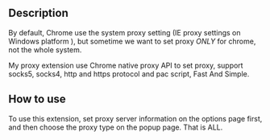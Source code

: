 Description
------------

By default, Chrome use the system proxy setting (IE proxy settings on Windows platform ),
but sometime we want to set proxy *ONLY* for chrome, not the whole system. 

My proxy extension use Chrome native proxy API to set proxy, support  socks5, 
socks4, http and https protocol and pac script, Fast And Simple.


How to use
----------

To use this extension, set proxy server information on the options page first,
and then choose the proxy type on the popup page. That is ALL.

